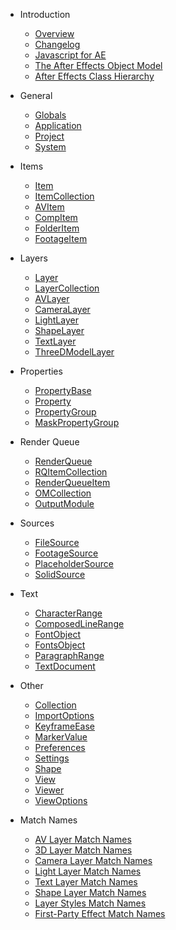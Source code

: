 - Introduction

	- [Overview](../introduction/overview)
	- [Changelog](../introduction/changelog)
	- [Javascript for AE](../introduction/javascript)
	- [The After Effects Object Model](../introduction/objectmodel)
	- [After Effects Class Hierarchy](../introduction/classhierarchy)

- General

	- [Globals](../general/globals)
	- [Application](../general/application)
	- [Project](../general/project)
	- [System](../general/system)

- Items

	- [Item](../items/item)
	- [ItemCollection](../items/itemcollection)
	- [AVItem](../items/avitem)
	- [CompItem](../items/compitem)
	- [FolderItem](../items/folderitem)
	- [FootageItem](../items/footageitem)

- Layers

	- [Layer](../layers/layer)
	- [LayerCollection](../layers/layercollection)
	- [AVLayer](../layers/avlayer)
	- [CameraLayer](../layers/cameralayer)
	- [LightLayer](../layers/lightlayer)
	- [ShapeLayer](../layers/shapelayer)
	- [TextLayer](../layers/textlayer)
	- [ThreeDModelLayer](../layers/threedmodellayer)

- Properties

	- [PropertyBase](../properties/propertybase)
	- [Property](../properties/property)
	- [PropertyGroup](../properties/propertygroup)
	- [MaskPropertyGroup](../properties/maskpropertygroup)

- Render Queue

	- [RenderQueue](../renderqueue/renderqueue)
	- [RQItemCollection](../renderqueue/rqitemcollection)
	- [RenderQueueItem](../renderqueue/renderqueueitem)
	- [OMCollection](../renderqueue/omcollection)
	- [OutputModule](../renderqueue/outputmodule)

- Sources

	- [FileSource](../sources/filesource)
	- [FootageSource](../sources/footagesource)
	- [PlaceholderSource](../sources/placeholdersource)
	- [SolidSource](../sources/solidsource)

- Text

	- [CharacterRange](../text/characterrange)
	- [ComposedLineRange](../text/composedlinerange)
	- [FontObject](../text/fontobject)
	- [FontsObject](../text/fontsobject)
	- [ParagraphRange](../text/paragraphrange)
	- [TextDocument](../text/textdocument)

- Other

	- [Collection](../other/collection)
	- [ImportOptions](../other/importoptions)
	- [KeyframeEase](../other/keyframeease)
	- [MarkerValue](../other/markervalue)
	- [Preferences](../other/preferences)
	- [Settings](../other/settings)
	- [Shape](../other/shape)
	- [View](../other/view)
	- [Viewer](../other/viewer)
	- [ViewOptions](../other/viewoptions)

- Match Names

	- [AV Layer Match Names](../matchnames/layer-avlayer)
	- [3D Layer Match Names](../matchnames/layer-3dlayer)
	- [Camera Layer Match Names](../matchnames/layer-cameralayer)
	- [Light Layer Match Names](../matchnames/layer-lightlayer)
	- [Text Layer Match Names](../matchnames/layer-textlayer)
	- [Shape Layer Match Names](../matchnames/layer-shapelayer)
	- [Layer Styles Match Names](../matchnames/layer-layerstyles)
	- [First-Party Effect Match Names](../matchnames/effects-firstparty)

